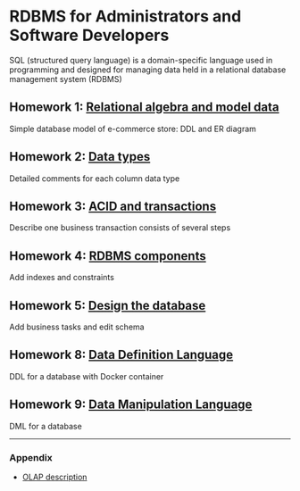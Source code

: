 
RDBMS for Administrators and Software Developers
=======

SQL (structured query language) is a domain-specific language used in programming and designed for managing data held in a relational database management system (RDBMS)

## Homework 1: [Relational algebra and model data](https://github.com/DmitriySh/rdbms-course/tree/master/01-relational-model)
Simple database model of e-commerce store: DDL and ER diagram

## Homework 2: [Data types](https://github.com/DmitriySh/rdbms-course/tree/master/02-data-types)
Detailed comments for each column data type

## Homework 3: [ACID and transactions](https://github.com/DmitriySh/rdbms-course/tree/master/03-acid-transactions)
Describe one business transaction consists of several steps

## Homework 4: [RDBMS components](https://github.com/DmitriySh/rdbms-course/tree/master/04-rdbms-components)
Add indexes and constraints

## Homework 5: [Design the database](https://github.com/DmitriySh/rdbms-course/tree/master/05-design-database)
Add business tasks and edit schema

## Homework 8: [Data Definition Language](https://github.com/DmitriySh/rdbms-course/tree/feature/08-ddl/08-ddl)
DDL for a database with Docker container

## Homework 9: [Data Manipulation Language](https://github.com/DmitriySh/rdbms-course/tree/feature/09-dml/09-dml)
DML for a database


---

### Appendix

 - [OLAP description](https://github.com/DmitriySh/rdbms-course/tree/master/A-olap)
